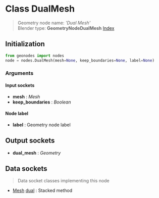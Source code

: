 
# Class DualMesh

> Geometry node name: _'Dual Mesh'_<br>Blender type:  **GeometryNodeDualMesh**
[Index](/docs/index.md)

## Initialization


```python
from geonodes import nodes
node = nodes.DualMesh(mesh=None, keep_boundaries=None, label=None)
```


### Arguments


#### Input sockets



- **mesh** : _Mesh_
- **keep_boundaries** : _Boolean_



#### Node label



- **label** : Geometry node label



## Output sockets



- **dual_mesh** : _Geometry_



## Data sockets

> Data socket classes implementing this node


- [Mesh](../sockets/Mesh.md) [dual](../sockets/Mesh.md#dual) : Stacked method


